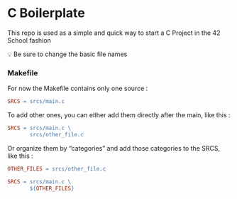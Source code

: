 # C Boilerplate

This repo is used as a simple and quick way to start a C Project in the 42 School fashion

<aside>
💡 Be sure to change the basic file names

</aside>

### Makefile

For now the Makefile contains only one source :

```makefile
SRCS = srcs/main.c
```

To add other ones, you can either add them directly after the main, like this :

```makefile
SRCS = srcs/main.c \
       srcs/other_file.c
```

Or organize them by “categories” and add those categories to the SRCS, like this :

```makefile
OTHER_FILES = srcs/other_file.c

SRCS = srcs/main.c \
       ${OTHER_FILES}
```
